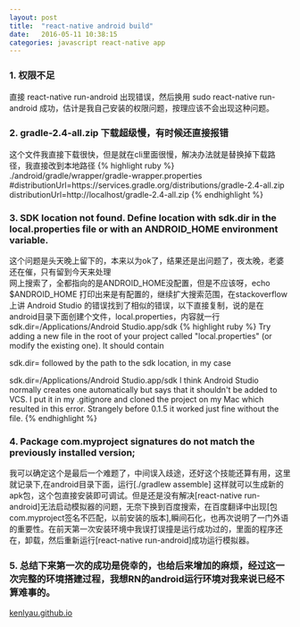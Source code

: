 ```yaml
---
layout: post
title:  "react-native android build"
date:   2016-05-11 10:38:15
categories: javascript react-native app
---
```


### 1. 权限不足
直接 react-native run-android 出现错误，然后换用 sudo react-native run-android 成功，估计是我自己安装的权限问题，按理应该不会出现这种问题。

### 2. gradle-2.4-all.zip 下载超级慢，有时候还直接报错
这个文件我直接下载很快，但是就在cli里面很慢，解决办法就是替换掉下载路径，我直接改到本地路径
{% highlight ruby %}
    ./android/gradle/wrapper/gradle-wrapper.properties
    #distributionUrl=https\://services.gradle.org/distributions/gradle-2.4-all.zip
    distributionUrl=http\://localhost/gradle-2.4-all.zip
{% endhighlight %}

### 3. SDK location not found. Define location with sdk.dir in the local.properties file or with an ANDROID_HOME environment variable.
这个问题是头天晚上留下的，本来以为ok了，结果还是出问题了，夜太晚，老婆还在催，只有留到今天来处理<br>
网上搜索了，全都指向的是ANDROID_HOME没配置，但是不应该呀，echo $ANDROID_HOME 打印出来是有配置的，继续扩大搜索范围，在stackoverflow上讲  Android Studio 的错误找到了相似的错误，以下直接复制，说的是在android目录下面创建个文件，local.properties，内容就一行 sdk.dir=/Applications/Android Studio.app/sdk
{% highlight ruby %}
 Try adding a new file in the root of your project called "local.properties" (or modify the existing one). It should contain

sdk.dir= 
followed by the path to the sdk location, in my case

sdk.dir=/Applications/Android Studio.app/sdk
I think Android Studio normally creates one automatically but says that it shouldn't be added to VCS. I put it in my .gitignore and cloned the project on my Mac which resulted in this error. Strangely before 0.1.5 it worked just fine without the file.
{% endhighlight %}
### 4. Package com.myproject signatures do not match the previously installed version;
我可以确定这个是最后一个难题了，中间误入歧途，还好这个技能还算有用，这里就记录下,在android目录下面，运行[./gradlew assemble] 这样就可以生成新的apk包，这个包直接安装即可调试。但是还是没有解决[react-native run-android]无法启动模拟器的问题，无奈下换到百度搜索，在百度翻译中出现[包com.myproject签名不匹配，以前安装的版本],瞬间石化，也再次说明了一门外语的重要性。在前天第一次安装环境中我误打误撞是运行成功过的，里面的程序还在，卸载，然后重新运行[react-native run-android]成功运行模拟器。
### 5. 总结下来第一次的成功是侥幸的，也给后来增加的麻烦，经过这一次完整的环境搭建过程，我想RN的android运行环境对我来说已经不算难事的。




[kenlyau.github.io][link]

[link]:    https://kenlyau.github.io
